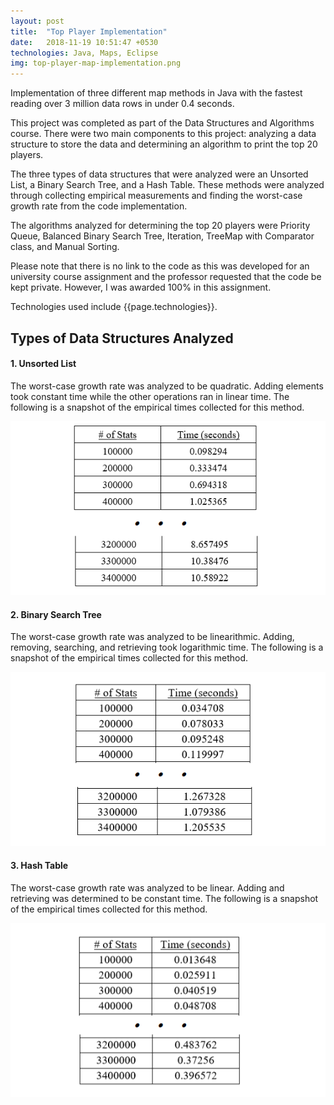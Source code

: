 ```yaml
---
layout: post
title:  "Top Player Implementation"
date:   2018-11-19 10:51:47 +0530
technologies: Java, Maps, Eclipse
img: top-player-map-implementation.png
---
```


Implementation of three different map methods in Java with the fastest reading over 3 million data rows in under 0.4 seconds.

This project was completed as part of the Data Structures and Algorithms course. There were two main components to this project: analyzing a data structure to store the data and determining an algorithm to print the top 20 players.

The three types of data structures that were analyzed were an Unsorted List, a Binary Search Tree, and a Hash Table. These methods were analyzed through collecting empirical measurements and finding the worst-case growth rate from the code implementation. 

The algorithms analyzed for determining the top 20 players were Priority Queue, Balanced Binary Search Tree, Iteration, TreeMap with Comparator class, and Manual Sorting.

Please note that there is no link to the code as this was developed for an university course assignment and the professor requested that the code be kept private. However, I was awarded 100% in this assignment. 

Technologies used include {{page.technologies}}. 

## Types of Data Structures Analyzed

#### 1. Unsorted List
The worst-case growth rate was analyzed to be quadratic. Adding elements took constant time while the other operations ran in linear time. The following is a snapshot of the empirical times collected for this method.

<p float="center">
  <img src="../images/top-player-map-implementation/meth-1-unsorted-list.png"/>
</p>

#### 2. Binary Search Tree
The worst-case growth rate was analyzed to be linearithmic. Adding, removing, searching, and retrieving took logarithmic time. The following is a snapshot of the empirical times collected for this method.

<p float="center">
  <img src="../images/top-player-map-implementation/meth-2-binary-tree.png"/>
</p>

#### 3. Hash Table
The worst-case growth rate was analyzed to be linear. Adding and retrieving was determined to be constant time. The following is a snapshot of the empirical times collected for this method.

<p float="center">
  <img src="../images/top-player-map-implementation/meth-3-hash-table.png"/>
</p>
